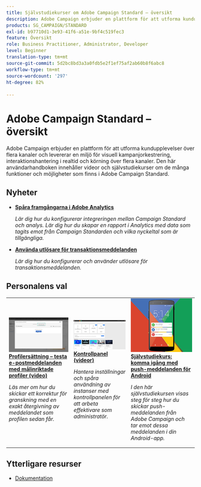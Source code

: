 ```yaml
---
title: Självstudiekurser om Adobe Campaign Standard – översikt
description: Adobe Campaign erbjuder en plattform för att utforma kundupplevelser över flera kanaler och levererar en miljö för visuell kampanjorkestrering, interaktionshantering i realtid och körning över flera kanaler. Den här användarhandboken innehåller videor och självstudiekurser om de många funktioner och möjligheter som finns i Adobe Campaign Standard.
products: SG_CAMPAIGN/STANDARD
exl-id: b97710d1-3e93-41f6-a51e-9bf4c519fec3
feature: Översikt
role: Business Practitioner, Administrator, Developer
level: Beginner
translation-type: tm+mt
source-git-commit: 5d2bc8bd3a3a0fdb5e2f1ef75af2ab60b8f6abc8
workflow-type: tm+mt
source-wordcount: '297'
ht-degree: 82%

---
```


# Adobe Campaign Standard – översikt

Adobe Campaign erbjuder en plattform för att utforma kundupplevelser över flera kanaler och levererar en miljö för visuell kampanjorkestrering, interaktionshantering i realtid och körning över flera kanaler. Den här användarhandboken innehåller videor och självstudiekurser om de många funktioner och möjligheter som finns i Adobe Campaign Standard.

## Nyheter

* **[Spåra framgångarna i Adobe Analytics](/help/integrations/track-the-success-of-your-deliveries-in-analytics.md)**

   *Lär dig hur du konfigurerar integreringen mellan Campaign Standard och analys. Lär dig hur du skapar en rapport i Analytics med data som tagits emot från Campaign Standarden och vilka nyckeltal som är tillgängliga.*

* **[Använda utlösare för transaktionsmeddelanden](/help/integrations/using-triggers-for-transactional-messaging-overview.md)**

   *Lär dig hur du konfigurerar och använder utlösare för transaktionsmeddelanden.*

## Personalens val

<table>
<tr>
  <td>
    <a href="./communication-channels/email/profile-substitution.md"> 
      <img alt="Profilersättning – testa e-postmeddelanden med målinriktade profiler (video)" src="./assets/substitution_tab.png"/>
    </a>
    <div>
      <a href="./communication-channels/email/profile-substitution.md">
    <strong>Profilersättning – testa e-postmeddelanden med målinriktade profiler (video)</strong>
    </a>
    </div>
    <p>
    <em>Läs mer om hur du skickar ett korrektur för granskning med en exakt återgivning av meddelandet som profilen sedan får.</em>
    <p>
  </td>
   <td>
    <a href="https://docs.adobe.com/content/help/sv-SE/campaign-standard-learn/control-panel/control-panel-overview.html">
      <img alt="Kontrollpanel (videor)" src="./assets/control-panel.png" />
    </a>
    <div>
    <a href="https://docs.adobe.com/content/help/sv-SE/campaign-standard-learn/control-panel/control-panel-overview.html">
    <strong>Kontrollpanel (videor)</strong>
    </a>
    </div>
    <p>
    <em> Hantera inställningar och spåra användning av instanser med kontrollpanelen för att arbeta effektivare som administratör.</em>
    <p>
  </td>
  <td>
    <a href="https://docs.adobe.com/content/help/sv-SE/campaign-standard-learn/getting-started-with-push-notifications-android/introduction.html">
      <img alt="Självstudiekurs: komma igång med push-meddelanden för Android" src="./assets/push-for-android.png" />
    </a>
    <div>
      <a href="https://docs.adobe.com/content/help/en/campaign-standard-learn/getting-started-with-push-notifications-android/introduction.html">
    <strong>Självstudiekurs: komma igång med push-meddelanden för Android</strong>
    </a>
    </div>
    <p>
    <em>I den här självstudiekursen visas steg för steg hur du skickar push-meddelanden från Adobe Campaign och tar emot dessa meddelanden i din Android-app. </em>
    <p>
  </td>
</tr>
</table>

## Ytterligare resurser

* [Dokumentation](https://docs.adobe.com/content/help/sv-SE/campaign-standard/using/campaign-standard-home.html)

